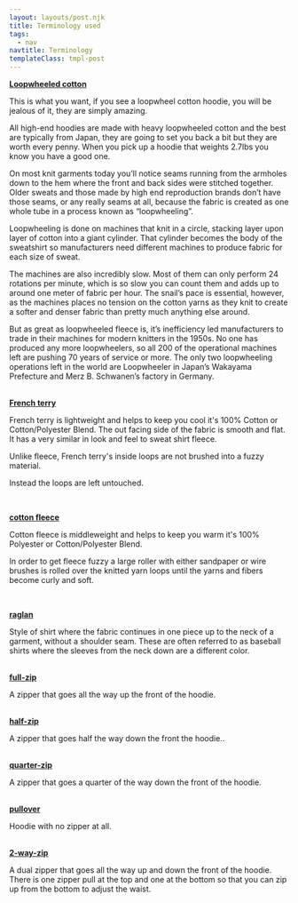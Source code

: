 ```yaml
---
layout: layouts/post.njk
title: Terminology used 
tags:
  - nav
navtitle: Terminology
templateClass: tmpl-post
---
```


<div class='col'><a href="/tags/loopwheeled.cotton" class='tags' size='16'><strong>Loopwheeled cotton</strong></a>
<p>
This is what you want, if you see a loopwheel cotton hoodie, you will be jealous of it, they are simply amazing. 

All high-end hoodies are made with heavy loopwheeled cotton and the best are typically from Japan, they are going to set you back a bit but they are worth every penny. When you pick up a hoodie that weights 2.7lbs you know you have a good one.

On most knit garments today you’ll notice seams running from the armholes down to the hem where the front and back sides were stitched together. Older sweats and those made by high end reproduction brands don’t have those seams, or any really seams at all, because the fabric is created as one whole tube in a process known as “loopwheeling”.

Loopwheeling is done on machines that knit in a circle, stacking layer upon layer of cotton into a giant cylinder. That cylinder becomes the body of the sweatshirt so manufacturers need different machines to produce fabric for each size of sweat.

The machines are also incredibly slow. Most of them can only perform 24 rotations per minute, which is so slow you can count them and adds up to around one meter of fabric per hour. The snail’s pace is essential, however, as the machines places no tension on the cotton yarns as they knit to create a softer and denser fabric than pretty much anything else around.

But as great as loopwheeled fleece is, it’s inefficiency led manufacturers to trade in their machines for modern knitters in the 1950s. No one has produced any more loopwheelers, so all 200 of the operational machines left are pushing 70 years of service or more. The only two loopwheeling operations left in the world are Loopwheeler in Japan’s Wakayama Prefecture and Merz B. Schwanen’s factory in Germany.
</p>
</div><br>

<div class='col'><a href="/tags/" class='tags' size='16'><strong>French terry</strong></a>
<p>French terry is lightweight and helps to keep you cool it's 100% Cotton or Cotton/Polyester Blend. The out facing side of the fabric is smooth and flat. It has a very similar in look and feel to sweat shirt fleece.

Unlike fleece, French terry's inside loops are not brushed into a fuzzy material.

Instead the loops are left untouched.</p></div><br>

<div class='col'><a href="/tags/" class='tags' size='16'><strong>cotton fleece</strong></a>
<p>Cotton fleece is middleweight and helps to keep you warm it's 100% Polyester or Cotton/Polyester Blend. 

In order to get fleece fuzzy a large roller with either sandpaper or wire brushes is rolled over the knitted yarn loops until the yarns and fibers become curly and soft.</p></div><br>

<div class='col'><a href="/tags/" class='tags' size='16'><strong>raglan</strong></a>
<p>Style of shirt where the fabric continues in one piece up to the neck of a garment, without a shoulder seam. These are often referred to as baseball shirts where the sleeves from the neck down are a different color.</p></div><br>

<div class='col'><a href="/tags/" class='tags' size='16'><strong>full-zip</strong></a><p>A zipper that goes all the way up the front of the hoodie.</p></div><br>


<div class='col'><a href="/tags/" class='tags' size='16'><strong>half-zip</strong></a><p>A zipper that goes half the way down the front the hoodie..</p></div><br>

<div class='col'><a href="/tags/" class='tags' size='16'><strong>quarter-zip</strong></a><p>A zipper that goes a quarter of the way down the front of the hoodie.</p></div><br>

<div class='col'><a href="/tags/" class='tags' size='16'><strong>pullover</strong></a><p>Hoodie with no zipper at all.</p></div><br>

<div class='col'><a href="/tags/" class='tags' size='16'><strong>2-way-zip</strong></a><p>A dual zipper that goes all the way up and down the front of the hoodie. There is one zipper pull at the top and one at the bottom so that you can zip up from the bottom to adjust the waist.</p></div><br>




